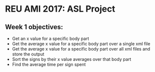 # REU AMI 2017: ASL Project
## Week 1 objectives:
* Get an x value for a specific body part
* Get the average x value for a specific body part over a single xml file
* Get the average x value for a specific body part over all xml files and store the output
* Sort the signs by their x value averages over that body part
* Find the average time per sign spent
